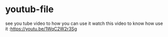# youtub-file
see you tube video to how you can use it
watch this video to know how use it :https://youtu.be/1WqC2W2r3Sg
